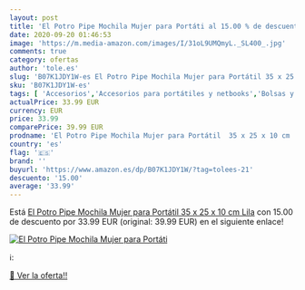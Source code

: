 ```yaml
---
layout: post
title: 'El Potro Pipe Mochila Mujer para Portáti al 15.00 % de descuento'
date: 2020-09-20 01:46:53
image: 'https://m.media-amazon.com/images/I/31oL9UMQmyL._SL400_.jpg'
comments: true
category: ofertas
author: 'tole.es'
slug: 'B07K1JDY1W-es El Potro Pipe Mochila Mujer para Portátil 35 x 25 x 10 cm...'
sku: 'B07K1JDY1W-es'
tags: [ 'Accesorios','Accesorios para portátiles y netbooks','Bolsas y fundas para portátiles y netbooks','Bolígrafos, lápices y útiles de escritura','Equipaje','Informática','Mochilas','Mochilas para portátiles y netbooks','Mochilas tipo casual','Oficina y papelería','Rotuladores permanentes','Rotuladores y subrayadores','mochila', ]
actualPrice: 33.99 EUR
currency: EUR
price: 33.99
comparePrice: 39.99 EUR
prodname: 'El Potro Pipe Mochila Mujer para Portátil  35 x 25 x 10 cm  Lila'
country: 'es'
flag: '🇪🇸'
brand: ''
buyurl: 'https://www.amazon.es/dp/B07K1JDY1W/?tag=tolees-21'
descuento: '15.00'
average: '33.99'
---
```


Está [El Potro Pipe Mochila Mujer para Portátil  35 x 25 x 10 cm  Lila](https://www.amazon.es/dp/B07K1JDY1W/?tag=tolees-21) con 15.00 de descuento por 33.99 EUR (original: 39.99 EUR) en el siguiente enlace!

[![El Potro Pipe Mochila Mujer para Portáti](https://m.media-amazon.com/images/I/31oL9UMQmyL._SL400_.jpg)](https://www.amazon.es/dp/B07K1JDY1W/?tag=tolees-21)

ℹ️:


[🛒 Ver la oferta!!](https://www.amazon.es/dp/B07K1JDY1W/?tag=tolees-21)
